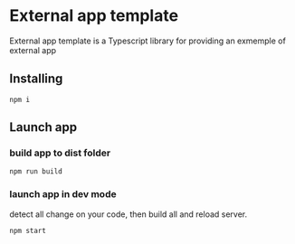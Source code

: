 # External app template
External app template is a Typescript library for providing an exmemple of external app
## Installing
```
npm i
```
## Launch app
### build app to dist folder
```
npm run build
```
### launch app in dev mode
detect all change on your code, then build all and reload server.
```
npm start
```
